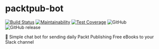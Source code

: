 # packtpub-bot

[![Build Status](https://travis-ci.org/alsoknownasdrew/packtpub-bot.svg?branch=master)](https://travis-ci.org/alsoknownasdrew/packtpub-bot)
[![Maintainability](https://api.codeclimate.com/v1/badges/a4ff79fd9745007705ee/maintainability)](https://codeclimate.com/github/alsoknownasdrew/packtpub-bot/maintainability)
[![Test Coverage](https://api.codeclimate.com/v1/badges/a4ff79fd9745007705ee/test_coverage)](https://codeclimate.com/github/alsoknownasdrew/packtpub-bot/test_coverage)
![GitHub](https://img.shields.io/github/license/alsoknownasdrew/packtpub-bot.svg)
![GitHub release](https://img.shields.io/github/release/alsoknownasdrew/packtpub-bot.svg)

🤖 Simple chat bot for sending daily Packt Publishing Free eBooks to your Slack channel
